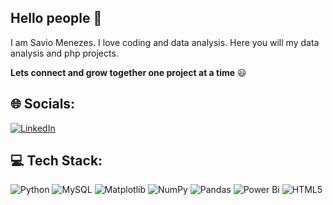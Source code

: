 ## Hello people 👋

I am Savio Menezes. I love coding and data analysis. Here you will my data analysis and php projects.

<b>Lets connect and grow together one project at a time</b> 😃


## 🌐 Socials:
[![LinkedIn](https://img.shields.io/badge/LinkedIn-%230077B5.svg?logo=linkedin&logoColor=white)](www.linkedin.com/in/savmen)

## 💻 Tech Stack:
![Python](https://img.shields.io/badge/python-3670A0?style=plastic&logo=python&logoColor=ffdd54) ![MySQL](https://img.shields.io/badge/mysql-4479A1.svg?style=plastic&logo=mysql&logoColor=white)  ![Matplotlib](https://img.shields.io/badge/Matplotlib-%23ffffff.svg?style=plastic&logo=Matplotlib&logoColor=black) ![NumPy](https://img.shields.io/badge/numpy-%23013243.svg?style=plastic&logo=numpy&logoColor=white) ![Pandas](https://img.shields.io/badge/pandas-%23150458.svg?style=plastic&logo=pandas&logoColor=white) ![Power Bi](https://img.shields.io/badge/power_bi-F2C811?style=plastic&logo=powerbi&logoColor=black) ![HTML5](https://img.shields.io/badge/html5-%23E34F26.svg?style=plastic&logo=html5&logoColor=white)
